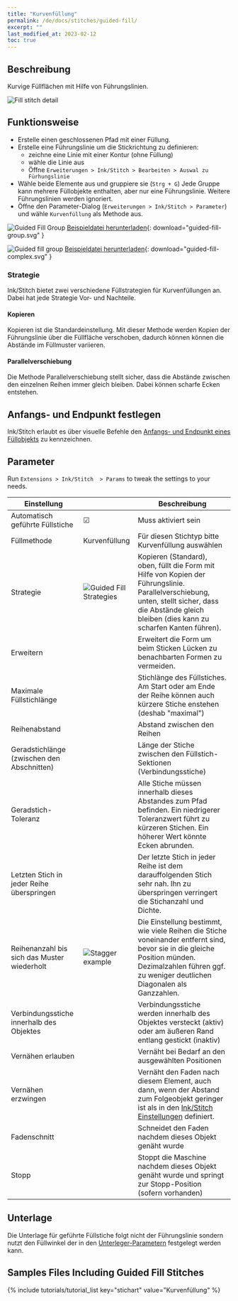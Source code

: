 ```yaml
---
title: "Kurvenfüllung"
permalink: /de/docs/stitches/guided-fill/
excerpt: ""
last_modified_at: 2023-02-12
toc: true
---
```

## Beschreibung

Kurvige Füllflächen  mit Hilfe von Führungslinien.

![Fill stitch detail](/assets/images/docs/guided-fill-detail.jpg)

## Funktionsweise

* Erstelle einen geschlossenen Pfad mit einer Füllung.
* Erstelle eine Führungslinie um die Stickrichtung zu definieren:
    * zeichne eine Linie mit einer Kontur (ohne Füllung)
    * wähle die Linie aus
    * Öffne `Erweiterungen > Ink/Stitch > Bearbeiten > Auswal zu Fürhungslinie`
* Wähle beide Elemente aus und gruppiere sie (`Strg + G`)
  Jede Gruppe kann mehrere Füllobjekte enthalten, aber nur eine Führungslinie.
  Weitere Führungslinien werden ignoriert.
* Öffne den Parameter-Dialog (`Erweiterungen > Ink/Stitch > Parameter`) und wähle `Kurvenfüllung` als Methode aus.

![Guided Fill Group](/assets/images/docs/guided-fill-group.svg)
[Beispieldatei herunterladen](/assets/images/docs/guided-fill-group.svg){: download="guided-fill-group.svg" }

![Guided fill group](/assets/images/docs/guided-fill-complex.svg)
[Beispieldatei herunterladen](/assets/images/docs/guided-fill-complex.svg){: download="guided-fill-complex.svg" }

### Strategie

Ink/Stitch bietet zwei verschiedene Füllstrategien für Kurvenfüllungen an. Dabei hat jede Strategie Vor- und Nachteile.

#### Kopieren

Kopieren ist die Standardeinstellung. Mit dieser Methode werden Kopien der Führungslinie über die Füllfläche verschoben, dadurch können können die Abstände im Füllmuster variieren.

#### Parallelverschiebung

Die Methode Parallelverschiebung stellt sicher, dass die Abstände zwischen den einzelnen Reihen immer gleich bleiben. Dabei können scharfe Ecken entstehen.

## Anfangs- und Endpunkt festlegen

Ink/Stitch erlaubt es über visuelle Befehle den [Anfangs- und Endpunkt eines Füllobjekts](/de/docs/commands) zu kennzeichnen.

## Parameter

Run `Extensions > Ink/Stitch  > Params` to tweak the settings to your needs.

Einstellung                                 ||Beschreibung
---|---|---
Automatisch geführte Füllstiche             | ☑ |Muss aktiviert sein
Füllmethode                                 | Kurvenfüllung|Für diesen Stichtyp bitte Kurvenfüllung auswählen
Strategie                                   | ![Guided Fill Strategies](/assets/images/docs/guidedfillstrategies.svg)| Kopieren (Standard), oben, füllt die Form mit Hilfe von Kopien der Führungslinie. Parallelverschiebung, unten, stellt sicher, dass die Abstände gleich bleiben (dies kann zu scharfen Kanten führen).
Erweitern                                   || Erweitert die Form um beim Sticken Lücken zu benachbarten Formen zu vermeiden.
Maximale Füllstichlänge                     || Stichlänge des Füllstiches. Am Start oder am Ende der Reihe können auch kürzere Stiche enstehen (deshab "maximal")
Reihenabstand                               || Abstand zwischen den Reihen
Geradstichlänge (zwischen den Abschnitten)  || Länge der Stiche zwischen den Füllstich-Sektionen (Verbindungsstiche)
Geradstich-Toleranz                         || Alle Stiche müssen innerhalb dieses Abstandes zum Pfad befinden. Ein niedrigerer Toleranzwert führt zu kürzeren Stichen. Ein höherer Wert könnte Ecken abrunden.
Letzten Stich in jeder Reihe überspringen   || Der letzte Stich in jeder Reihe ist dem darauffolgenden Stich sehr nah. Ihn zu überspringen verringert die Stichanzahl und Dichte.
Reihenanzahl bis sich das Muster wiederholt | ![Stagger example](/assets/images/docs/params-fill-stagger.png) | Die Einstellung bestimmt, wie viele Reihen die Stiche voneinander entfernt sind, bevor sie in die gleiche Position münden.   Dezimalzahlen führen ggf. zu weniger deutlichen Diagonalen als Ganzzahlen.
Verbindungsstiche innerhalb des Objektes    || Verbindungsstiche werden innerhalb des Objektes versteckt (aktiv) oder am äußeren Rand entlang gestickt (inaktiv)
Vernähen erlauben                           || Vernäht bei Bedarf an den ausgewählten Positionen
Vernähen erzwingen                          || Vernäht den Faden nach diesem Element, auch dann, wenn der Abstand zum Folgeobjekt geringer ist als in den [Ink/Stitch Einstellungen](/de/docs/preferences/) definiert.
Fadenschnitt                                || Schneidet den Faden nachdem dieses Objekt genäht wurde
Stopp                                       || Stoppt die Maschine nachdem dieses Objekt genäht wurde und springt zur Stopp-Position (sofern vorhanden)

## Unterlage

Die Unterlage für geführte Füllstiche folgt nicht der Führungslinie sondern nutzt den Füllwinkel der in den [Unterleger-Parametern](/de/docs/stitches/fill-stitch/#unterlage) festgelegt werden kann.

## Samples Files Including Guided Fill Stitches

{% include tutorials/tutorial_list key="stichart" value="Kurvenfüllung" %}
